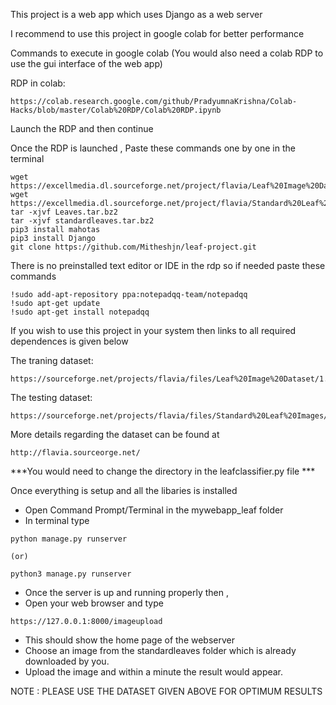 This project is a web app which uses Django as a web server

I recommend to use this project in google colab for better performance

Commands to execute in google colab
(You would also need a colab RDP to use the gui interface of the web app)

RDP in colab:
```
https://colab.research.google.com/github/PradyumnaKrishna/Colab-Hacks/blob/master/Colab%20RDP/Colab%20RDP.ipynb
```
Launch the RDP and then continue

Once the RDP is launched , Paste these commands one by one in the terminal
```
wget https://excellmedia.dl.sourceforge.net/project/flavia/Leaf%20Image%20Dataset/1.0/Leaves.tar.bz2
wget https://excellmedia.dl.sourceforge.net/project/flavia/Standard%20Leaf%20Images/0.1/standardleaves.tar.bz2
tar -xjvf Leaves.tar.bz2
tar -xjvf standardleaves.tar.bz2
pip3 install mahotas
pip3 install Django
git clone https://github.com/Mitheshjn/leaf-project.git
```
There is no preinstalled text editor or IDE in the rdp so if needed paste these commands
```
!sudo add-apt-repository ppa:notepadqq-team/notepadqq
!sudo apt-get update
!sudo apt-get install notepadqq
```

If you wish to use this project in your system then links to all required dependences is given below

The traning dataset:
```
https://sourceforge.net/projects/flavia/files/Leaf%20Image%20Dataset/1.0/Leaves.tar.bz2/download
```
The testing dataset:
```
https://sourceforge.net/projects/flavia/files/Standard%20Leaf%20Images/0.1/standardleaves.tar.bz2/download
```
More details regarding the dataset can be found at 
```
http://flavia.sourceorge.net/
```
***You would need to change the directory in the leafclassifier.py file ***

Once everything is setup and all the libaries is installed

* Open Command Prompt/Terminal in the mywebapp_leaf folder
* In terminal type 
```
python manage.py runserver

(or)

python3 manage.py runserver
```
* Once the server is up and running properly then ,
* Open your web browser and type 
```
https://127.0.0.1:8000/imageupload
```
* This should show the home page of the webserver
* Choose an image from the standardleaves folder which is already downloaded by you.
* Upload the image and within a minute the result would appear.

NOTE : PLEASE USE THE DATASET GIVEN ABOVE FOR OPTIMUM RESULTS 
